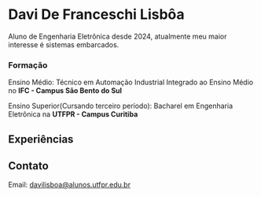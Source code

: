 # Davi De Franceschi Lisbôa
Aluno de Engenharia Eletrônica desde 2024, atualmente meu maior interesse é sistemas embarcados.

### Formação
  Ensino Médio: Técnico em Automação Industrial Integrado ao Ensino Médio no **IFC - Campus São Bento do Sul**
  
  Ensino Superior(Cursando terceiro período): Bacharel em Engenharia Eletrônica na **UTFPR - Campus Curitiba**
  
## Experiências

## Contato
Email: davilisboa@alunos.utfpr.edu.br
<!--
**lisboa7789/lisboa7789** is a ✨ _special_ ✨ repository because its `README.md` (this file) appears on your GitHub profile.

Here are some ideas to get you started:

- 🔭 I’m currently working on ...
- 🌱 I’m currently learning ...
- 👯 I’m looking to collaborate on ...
- 🤔 I’m looking for help with ...
- 💬 Ask me about ...
- 📫 How to reach me: ...
- 😄 Pronouns: ...
- ⚡ Fun fact: ...
-->
